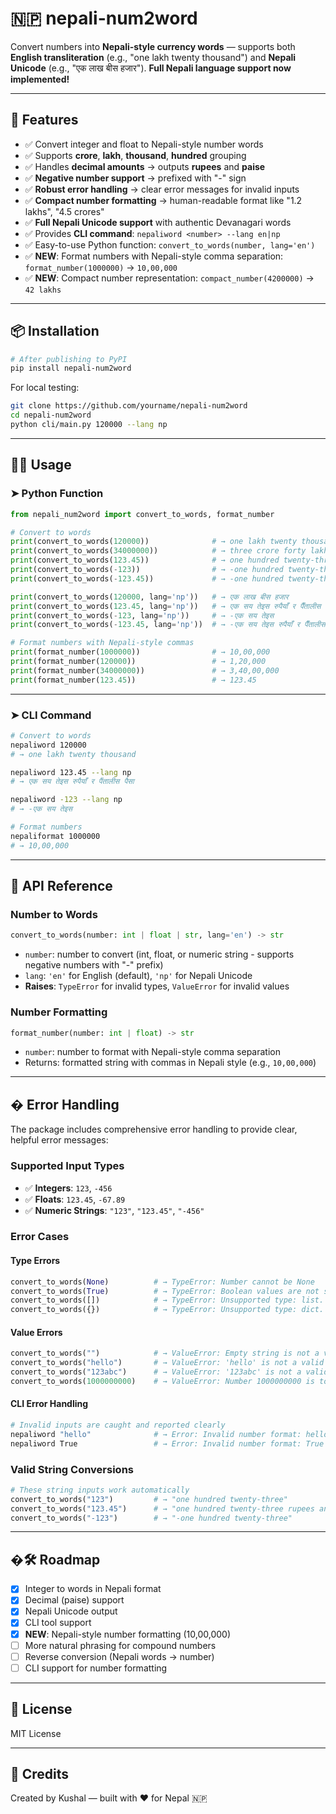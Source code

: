 
# 🇳🇵 nepali-num2word

Convert numbers into **Nepali-style currency words** — supports both **English transliteration** (e.g., "one lakh twenty thousand") and **Nepali Unicode** (e.g., "एक लाख बीस हजार"). **Full Nepali language support now implemented!**

---

## 🚀 Features

- ✅ Convert integer and float to Nepali-style number words  
- ✅ Supports **crore**, **lakh**, **thousand**, **hundred** grouping  
- ✅ Handles **decimal amounts** → outputs **rupees** and **paise**  
- ✅ **Negative number support** → prefixed with "-" sign
- ✅ **Robust error handling** → clear error messages for invalid inputs
- ✅ **Compact number formatting** → human-readable format like "1.2 lakhs", "4.5 crores"
- ✅ **Full Nepali Unicode support** with authentic Devanagari words
- ✅ Provides **CLI command**: `nepaliword <number> --lang en|np`  
- ✅ Easy-to-use Python function: `convert_to_words(number, lang='en')`
- ✅ **NEW**: Format numbers with Nepali-style comma separation: `format_number(1000000)` → `10,00,000`
- ✅ **NEW**: Compact number representation: `compact_number(4200000)` → `42 lakhs`

---

## 📦 Installation

```bash
# After publishing to PyPI
pip install nepali-num2word
```

For local testing:

```bash
git clone https://github.com/yourname/nepali-num2word
cd nepali-num2word
python cli/main.py 120000 --lang np
```

---

## 🧑‍💻 Usage

### ➤ Python Function

```python
from nepali_num2word import convert_to_words, format_number

# Convert to words
print(convert_to_words(120000))              # → one lakh twenty thousand
print(convert_to_words(34000000))            # → three crore forty lakh
print(convert_to_words(123.45))              # → one hundred twenty-three rupees and forty-five paise
print(convert_to_words(-123))                # → -one hundred twenty-three
print(convert_to_words(-123.45))             # → -one hundred twenty-three rupees and forty-five paise

print(convert_to_words(120000, lang='np'))   # → एक लाख बीस हजार
print(convert_to_words(123.45, lang='np'))   # → एक सय तेइस रुपैयाँ र पैँतालीस पैसा
print(convert_to_words(-123, lang='np'))     # → -एक सय तेइस
print(convert_to_words(-123.45, lang='np'))  # → -एक सय तेइस रुपैयाँ र पैँतालीस पैसा

# Format numbers with Nepali-style commas
print(format_number(1000000))                # → 10,00,000
print(format_number(120000))                 # → 1,20,000
print(format_number(34000000))               # → 3,40,00,000
print(format_number(123.45))                 # → 123.45
```

---

### ➤ CLI Command

```bash
# Convert to words
nepaliword 120000
# → one lakh twenty thousand

nepaliword 123.45 --lang np
# → एक सय तेइस रुपैयाँ र पैंतालीस पैसा

nepaliword -123 --lang np
# → -एक सय तेइस

# Format numbers
nepaliformat 1000000
# → 10,00,000
```

---

## 🧠 API Reference

### Number to Words
```python
convert_to_words(number: int | float | str, lang='en') -> str
```

- `number`: number to convert (int, float, or numeric string - supports negative numbers with "-" prefix)  
- `lang`: `'en'` for English (default), `'np'` for Nepali Unicode
- **Raises**: `TypeError` for invalid types, `ValueError` for invalid values

### Number Formatting
```python
format_number(number: int | float) -> str
```

- `number`: number to format with Nepali-style comma separation
- Returns: formatted string with commas in Nepali style (e.g., `10,00,000`)

---

## � Error Handling

The package includes comprehensive error handling to provide clear, helpful error messages:

### Supported Input Types
- ✅ **Integers**: `123`, `-456`
- ✅ **Floats**: `123.45`, `-67.89`  
- ✅ **Numeric Strings**: `"123"`, `"123.45"`, `"-456"`

### Error Cases

#### Type Errors
```python
convert_to_words(None)          # → TypeError: Number cannot be None
convert_to_words(True)          # → TypeError: Boolean values are not supported. Use 0 or 1 instead of True
convert_to_words([])            # → TypeError: Unsupported type: list. Expected int, float, or numeric string
convert_to_words({})            # → TypeError: Unsupported type: dict. Expected int, float, or numeric string
```

#### Value Errors
```python
convert_to_words("")            # → ValueError: Empty string is not a valid number
convert_to_words("hello")       # → ValueError: 'hello' is not a valid number
convert_to_words("123abc")      # → ValueError: '123abc' is not a valid number
convert_to_words(1000000000)    # → ValueError: Number 1000000000 is too large. Maximum supported: 999,999,999
```

#### CLI Error Handling
```bash
# Invalid inputs are caught and reported clearly
nepaliword "hello"              # → Error: Invalid number format: hello
nepaliword True                 # → Error: Invalid number format: True
```

### Valid String Conversions
```python
# These string inputs work automatically
convert_to_words("123")         # → "one hundred twenty-three"
convert_to_words("123.45")      # → "one hundred twenty-three rupees and forty-five paise"
convert_to_words("-123")        # → "-one hundred twenty-three"
```

---

## �🛠 Roadmap

- [x] Integer to words in Nepali format  
- [x] Decimal (paise) support  
- [x] Nepali Unicode output  
- [x] CLI tool support  
- [x] **NEW**: Nepali-style number formatting (10,00,000)
- [ ] More natural phrasing for compound numbers  
- [ ] Reverse conversion (Nepali words → number)  
- [ ] CLI support for number formatting  

---

## 📄 License

MIT License

---

## 🙏 Credits

Created by Kushal — built with ❤️ for Nepal 🇳🇵
